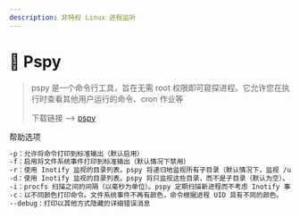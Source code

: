 ```yaml
---
description: 非特权 Linux 进程监听
---
```


# 📱 Pspy

> pspy 是一个命令行工具，旨在无需 root 权限即可窥探进程。它允许您在执行时查看其他用户运行的命令、cron 作业等
>
> 下载链接 --> [pspy](https://github.com/DominicBreuker/pspy)

帮助选项

```bash
-p：允许将命令打印到标准输出（默认启用）
-f：启用将文件系统事件打印到标准输出（默认情况下禁用）
-r：使用 Inotify 监视的目录列表。pspy 将递归地监视所有子目录（默认情况下，监视 /usr、/tmp、/etc、/home、/var 和 /opt）。
-d：使用 Inotify 监视的目录列表。pspy 将只监视这些目录，而不是子目录（默认为空）。
-i：procfs 扫描之间的间隔（以毫秒为单位）。pspy 定期扫描新进程而不考虑 Inotify 事件，以防未收到某些事件。
-c：以不同颜色打印命令。文件系统事件不再有颜色，命令根据进程 UID 具有不同的颜色。
--debug：打印以其他方式隐藏的详细错误消息
```
